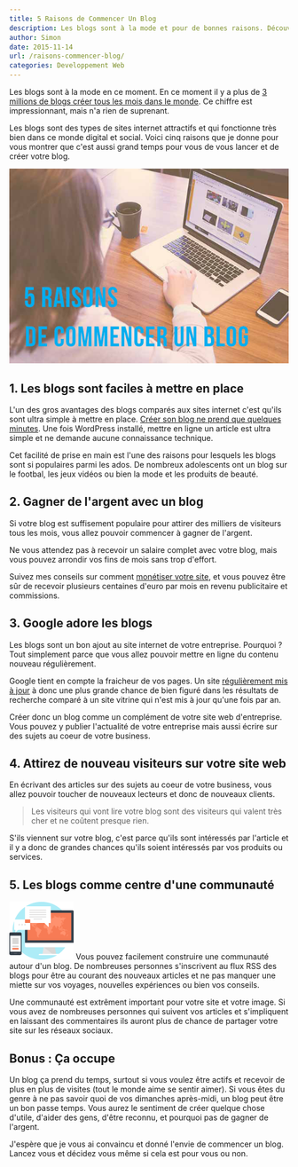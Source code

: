```yaml
---
title: 5 Raisons de Commencer Un Blog
description: Les blogs sont à la mode et pour de bonnes raisons. Découvrez ce qui rend un blog attractif. 
author: Simon
date: 2015-11-14
url: /raisons-commencer-blog/
categories: Developpement Web
---
```

Les blogs sont à la mode en ce moment. En ce moment il y a plus de [3 millions de blogs créer tous les mois dans le monde](http://www.frenchweb.fr/infographie-3-millions-de-blogs-crees-chaque-mois-dans-le-monde/106032). Ce chiffre est impressionnant, mais n'a rien de suprenant. 

Les blogs sont des types de sites internet attractifs et qui fonctionne très bien dans ce monde digital et social.
Voici cinq raisons que je donne pour vous montrer que c'est aussi grand temps pour vous de vous lancer et de créer votre blog.

<img src="/assets/img/articles/raison-commencer-blog.jpg" class="aligncenter" />

## 1. Les blogs sont faciles à mettre en place
L'un des gros avantages des blogs comparés aux sites internet c'est qu'ils sont ultra simple à mettre en place. [Créer son blog ne prend que quelques minutes](/creer-blog-gratuitement/). Une fois WordPress installé, mettre en ligne un article est ultra simple et ne demande aucune connaissance technique. 

Cet facilité de prise en main est l'une des raisons pour lesquels les blogs sont si populaires parmi les ados. De nombreux adolescents ont un blog sur le footbal, les jeux vidéos ou bien la mode et les produits de beauté.

## 2. Gagner de l'argent avec un blog
Si votre blog est suffisement populaire pour attirer des milliers de visiteurs tous les mois, vous allez pouvoir commencer à gagner de l'argent.

Ne vous attendez pas à recevoir un salaire complet avec votre blog, mais vous pouvez arrondir vos fins de mois sans trop d'effort. 

Suivez mes conseils sur comment [monétiser votre site](/categories/monetisation/), et vous pouvez être sûr de recevoir plusieurs centaines d'euro par mois en revenu publicitaire et commissions.

## 3. Google adore les blogs
Les blogs sont un bon ajout au site internet de votre entreprise. Pourquoi ? Tout simplement parce que vous allez pouvoir mettre en ligne du contenu nouveau régulièrement.

Google tient en compte la fraicheur de vos pages. Un site [régulièrement mis à jour](http://www.gazelle-du-web.com/ecrire-pour-le-web/les-mises-a-jours/) à donc une plus grande chance de bien figuré dans les résultats de recherche comparé à un site vitrine qui n'est mis à jour qu'une fois par an.

Créer donc un blog comme un complément de votre site web d'entreprise. Vous pouvez y publier l'actualité de votre entreprise mais aussi écrire sur des sujets au coeur de votre business. 

## 4. Attirez de nouveau visiteurs sur votre site web
En écrivant des articles sur des sujets au coeur de votre business, vous allez pouvoir toucher de nouveaux lecteurs et donc de nouveaux clients. 

> Les visiteurs qui vont lire votre blog sont des visiteurs qui valent très cher et ne coûtent presque rien.

S'ils viennent sur votre blog, c'est parce qu'ils sont intéressés par l'article et il y a donc de grandes chances qu'ils soient intéressés par vos produits ou services.

## 5. Les blogs comme centre d'une communauté
<img src="/assets/img/services-reseaux-sociaux.png" class="alignright" />
Vous pouvez facilement construire une communauté autour d'un blog. De nombreuses personnes s'inscrivent au flux RSS des blogs pour être au courant des nouveaux articles et ne pas manquer une miette sur vos voyages, nouvelles expériences ou bien vos conseils.

Une communauté est extrêment important pour votre site et votre image. Si vous avez de nombreuses personnes qui suivent vos articles et s'impliquent en laissant des commentaires ils auront plus de chance de partager votre site sur les réseaux sociaux.

## Bonus : Ça occupe
Un blog ça prend du temps, surtout si vous voulez être actifs et recevoir de plus en plus de visites (tout le monde aime se sentir aimer). 
Si vous êtes du genre à ne pas savoir quoi de vos dimanches après-midi, un blog peut être un bon passe temps. Vous aurez le sentiment de créer quelque chose d'utile, d'aider des gens, d'être reconnu, et pourquoi pas de gagner de l'argent. 

J'espère que je vous ai convaincu et donné l'envie de commencer un blog. Lancez vous et décidez vous même si cela est pour vous ou non. 
